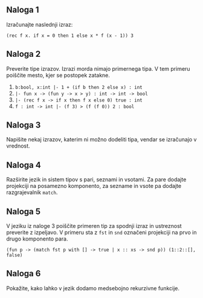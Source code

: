 ## Naloga 1

Izračunajte naslednji izraz:

```
(rec f x. if x = 0 then 1 else x * f (x - 1)) 3
```

## Naloga 2

Preverite tipe izrazov. Izrazi morda nimajo primernega tipa. V tem primeru poiščite mesto, kjer se postopek zatakne.

  1. `b:bool, x:int |- 1 + (if b then 2 else x) : int`
  2. `|- fun x -> (fun y -> x > y) : int -> int -> bool`
  3. `|- (rec f x -> if x then f x else 0) true : int`
  4. `f : int -> int |- (f 3) > (f (f 0)) 2 : bool`

## Naloga 3

Napišite nekaj izrazov, katerim ni možno dodeliti tipa, vendar se izračunajo v vrednost.

## Naloga 4

Razširite jezik in sistem tipov s pari, seznami in vsotami. Za pare dodajte projekciji na posamezno komponento, za sezname in vsote pa dodajte razgrajevalnik `match`.

## Naloga 5

V jeziku iz naloge 3 poiščite primeren tip za spodnji izraz in ustreznost preverite z izpeljavo. V primeru sta z `fst` in `snd` označeni projekciji na prvo in drugo komponento para.

``` (fun p -> (match fst p with [] -> true | x :: xs -> snd p)) (1::2::[], false) ```

## Naloga 6

Pokažite, kako lahko v jezik dodamo medsebojno rekurzivne funkcije.
